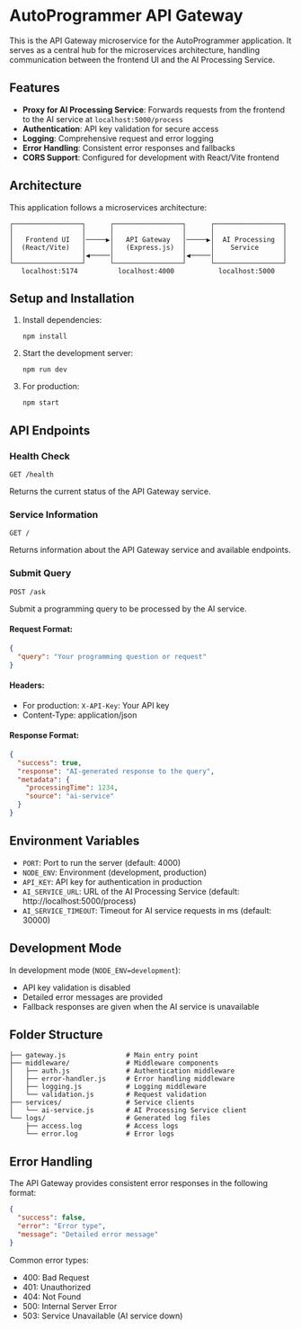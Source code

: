 # AutoProgrammer API Gateway

This is the API Gateway microservice for the AutoProgrammer application. It serves as a central hub for the microservices architecture, handling communication between the frontend UI and the AI Processing Service.

## Features

- **Proxy for AI Processing Service**: Forwards requests from the frontend to the AI service at `localhost:5000/process`
- **Authentication**: API key validation for secure access
- **Logging**: Comprehensive request and error logging
- **Error Handling**: Consistent error responses and fallbacks
- **CORS Support**: Configured for development with React/Vite frontend

## Architecture

This application follows a microservices architecture:

```
┌─────────────────┐      ┌─────────────────┐      ┌─────────────────┐
│                 │      │                 │      │                 │
│   Frontend UI   │─────▶│   API Gateway   │─────▶│  AI Processing  │
│  (React/Vite)   │      │   (Express.js)  │      │    Service      │
│                 │◀─────│                 │◀─────│                 │
└─────────────────┘      └─────────────────┘      └─────────────────┘
   localhost:5174          localhost:4000           localhost:5000
```

## Setup and Installation

1. Install dependencies:
   ```
   npm install
   ```

2. Start the development server:
   ```
   npm run dev
   ```

3. For production:
   ```
   npm start
   ```

## API Endpoints

### Health Check
```
GET /health
```

Returns the current status of the API Gateway service.

### Service Information
```
GET /
```

Returns information about the API Gateway service and available endpoints.

### Submit Query
```
POST /ask
```

Submit a programming query to be processed by the AI service.

#### Request Format:
```json
{
  "query": "Your programming question or request"
}
```

#### Headers:
- For production: `X-API-Key`: Your API key
- Content-Type: application/json

#### Response Format:
```json
{
  "success": true,
  "response": "AI-generated response to the query",
  "metadata": {
    "processingTime": 1234,
    "source": "ai-service"
  }
}
```

## Environment Variables

- `PORT`: Port to run the server (default: 4000)
- `NODE_ENV`: Environment (development, production)
- `API_KEY`: API key for authentication in production
- `AI_SERVICE_URL`: URL of the AI Processing Service (default: http://localhost:5000/process)
- `AI_SERVICE_TIMEOUT`: Timeout for AI service requests in ms (default: 30000)

## Development Mode

In development mode (`NODE_ENV=development`):
- API key validation is disabled
- Detailed error messages are provided
- Fallback responses are given when the AI service is unavailable

## Folder Structure

```
├── gateway.js               # Main entry point
├── middleware/              # Middleware components
│   ├── auth.js              # Authentication middleware
│   ├── error-handler.js     # Error handling middleware
│   ├── logging.js           # Logging middleware
│   └── validation.js        # Request validation
├── services/                # Service clients
│   └── ai-service.js        # AI Processing Service client
└── logs/                    # Generated log files
    ├── access.log           # Access logs
    └── error.log            # Error logs
```

## Error Handling

The API Gateway provides consistent error responses in the following format:

```json
{
  "success": false,
  "error": "Error type",
  "message": "Detailed error message"
}
```

Common error types:
- 400: Bad Request
- 401: Unauthorized
- 404: Not Found
- 500: Internal Server Error
- 503: Service Unavailable (AI service down) 